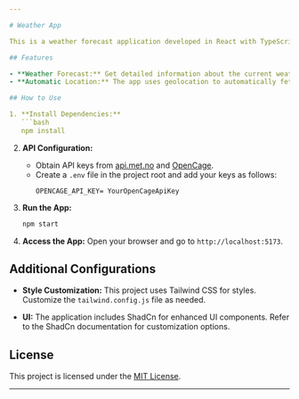 ```yaml
---

# Weather App

This is a weather forecast application developed in React with TypeScript, utilizing the [api.met.no](https://api.met.no/) API for weather information and [OpenCage](https://opencagedata.com/) for obtaining user coordinates. The project also makes use of Tailwind CSS for styles and includes the "ShadCn" library for enhanced shadows.

## Features

- **Weather Forecast:** Get detailed information about the current weather and future forecasts.
- **Automatic Location:** The app uses geolocation to automatically fetch weather conditions for your area.

## How to Use

1. **Install Dependencies:**
   ```bash
   npm install
   ```

2. **API Configuration:**
   - Obtain API keys from [api.met.no](https://api.met.no/) and [OpenCage](https://opencagedata.com/).
   - Create a `.env` file in the project root and add your keys as follows:
     ```env
     OPENCAGE_API_KEY= YourOpenCageApiKey
     ```

3. **Run the App:**
   ```bash
   npm start
   ```

4. **Access the App:**
   Open your browser and go to `http://localhost:5173`.

## Additional Configurations

- **Style Customization:**
  This project uses Tailwind CSS for styles. Customize the `tailwind.config.js` file as needed.

- **UI:**
  The application includes ShadCn for enhanced UI components. Refer to the ShadCn documentation for customization options.

## License

This project is licensed under the [MIT License](LICENSE).

---
```

